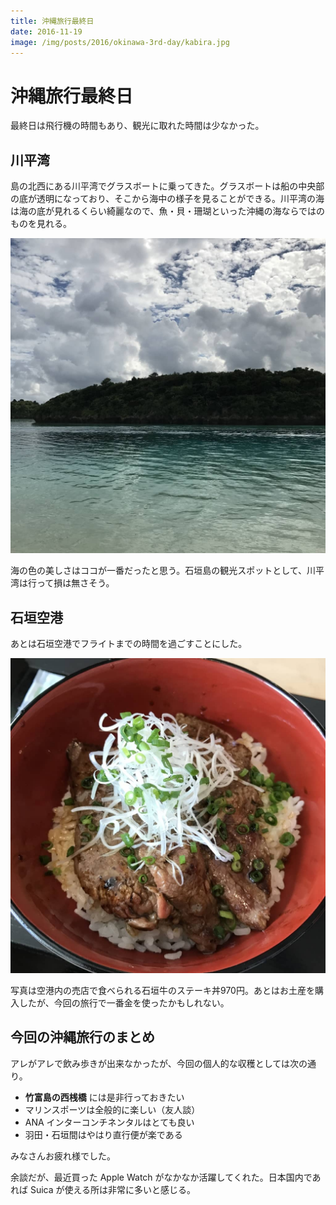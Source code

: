 ```yaml
---
title: 沖縄旅行最終日
date: 2016-11-19
image: /img/posts/2016/okinawa-3rd-day/kabira.jpg
---
```


# 沖縄旅行最終日

最終日は飛行機の時間もあり、観光に取れた時間は少なかった。

## 川平湾

島の北西にある川平湾でグラスボートに乗ってきた。グラスボートは船の中央部の底が透明になっており、そこから海中の様子を見ることができる。川平湾の海は海の底が見れるくらい綺麗なので、魚・貝・珊瑚といった沖縄の海ならではのものを見れる。

![川平湾](/img/posts/2016/okinawa-3rd-day/kabira.jpg)

海の色の美しさはココが一番だったと思う。石垣島の観光スポットとして、川平湾は行って損は無さそう。

## 石垣空港

あとは石垣空港でフライトまでの時間を過ごすことにした。

![石垣牛のステーキ丼](/img/posts/2016/okinawa-3rd-day/steak.jpg)

写真は空港内の売店で食べられる石垣牛のステーキ丼970円。あとはお土産を購入したが、今回の旅行で一番金を使ったかもしれない。

## 今回の沖縄旅行のまとめ

アレがアレで飲み歩きが出来なかったが、今回の個人的な収穫としては次の通り。

- **竹富島の西桟橋** には是非行っておきたい
- マリンスポーツは全般的に楽しい（友人談）
- ANA インターコンチネンタルはとても良い
- 羽田・石垣間はやはり直行便が楽である

みなさんお疲れ様でした。

余談だが、最近買った Apple Watch がなかなか活躍してくれた。日本国内であれば Suica が使える所は非常に多いと感じる。

